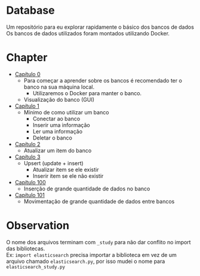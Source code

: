 # Database
Um repositório para eu explorar rapidamente o básico dos bancos de dados
Os bancos de dados utilizados foram montados utilizando Docker.  

# Chapter

* [Capítulo 0](chapter00/)
  * Para começar a aprender sobre os bancos é recomendado ter o banco na sua máquina local.
    * Utilizaremos o Docker para manter o banco.  
  * Visualização do banco (GUI)
* [Capítulo 1](chapter01/)
  * Mínimo de como utilizar um banco
    * Conectar ao banco
    * Inserir uma informação
    * Ler uma informação
    * Deletar o banco
* [Capítulo 2](chapter02/)
  * Atualizar um item do banco
* [Capítulo 3](chapter03/)
  * Upsert (update + insert)
    * Atualizar item se ele existir
    * Inserir item se ele não existir
* [Capítulo 100](chapter100/)
  * Inserção de grande quantidade de dados no banco
* [Capítulo 101](chapter101/)
  * Movimentação de grande quantidade de dados entre bancos
  
# Observation
O nome dos arquivos terminam com `_study` para não dar conflito no import das bibliotecas.  
Ex: `import elasticsearch` precisa importar a biblioteca em vez de um arquivo chamado `elasticsearch.py`, por isso mudei o nome para `elasticsearch_study.py`  
